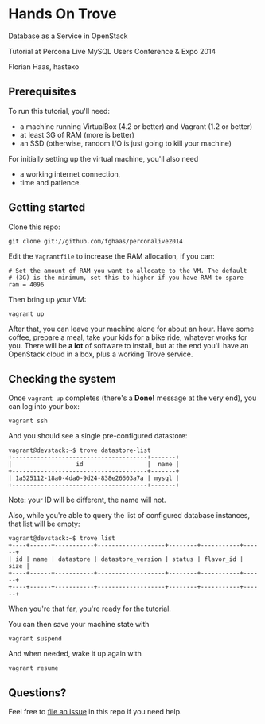 # Hands On Trove
Database as a Service in OpenStack

Tutorial at Percona Live MySQL Users Conference & Expo 2014

Florian Haas, hastexo

## Prerequisites

To run this tutorial, you'll need:

* a machine running VirtualBox (4.2 or better) and Vagrant (1.2 or better)
* at least 3G of RAM (more is better)
* an SSD (otherwise, random I/O is just going to kill your machine)

For initially setting up the virtual machine, you'll also need

* a working internet connection,
* time and patience.

## Getting started

Clone this repo:

    git clone git://github.com/fghaas/perconalive2014

Edit the `Vagrantfile` to increase the RAM allocation, if you can:

    # Set the amount of RAM you want to allocate to the VM. The default
    # (3G) is the minimum, set this to higher if you have RAM to spare
    ram = 4096

Then bring up your VM:

    vagrant up

After that, you can leave your machine alone for about an hour. Have
some coffee, prepare a meal, take your kids for a bike ride, whatever
works for you. There will be **a lot** of software to install, but at
the end you'll have an OpenStack cloud in a box, plus a working Trove
service.

## Checking the system

Once `vagrant up` completes (there's a **Done!** message at the very
end), you can log into your box:

    vagrant ssh

And you should see a single pre-configured datastore:

    vagrant@devstack:~$ trove datastore-list
    +--------------------------------------+-------+
    |                  id                  |  name |
    +--------------------------------------+-------+
    | 1a525112-18a0-4da0-9d24-838e26603a7a | mysql |
    +--------------------------------------+-------+

Note: your ID will be different, the name will not.

Also, while you're able to query the list of configured database
instances, that list will be empty:

    vagrant@devstack:~$ trove list
    +----+------+-----------+-------------------+--------+-----------+------+
    | id | name | datastore | datastore_version | status | flavor_id | size |
    +----+------+-----------+-------------------+--------+-----------+------+
    +----+------+-----------+-------------------+--------+-----------+------+

When you're that far, you're ready for the tutorial.

You can then save your machine state with

    vagrant suspend

And when needed, wake it up again with

    vagrant resume

## Questions?

Feel free to
[file an issue](https://github.com/fghaas/perconalive2014/issues)
in this repo if you need help.
